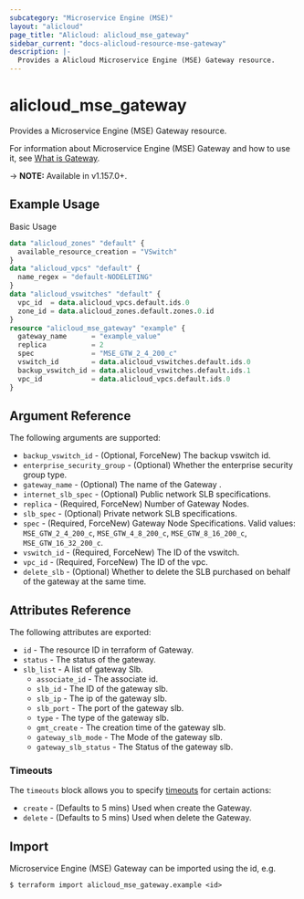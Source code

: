 ```yaml
---
subcategory: "Microservice Engine (MSE)"
layout: "alicloud"
page_title: "Alicloud: alicloud_mse_gateway"
sidebar_current: "docs-alicloud-resource-mse-gateway"
description: |-
  Provides a Alicloud Microservice Engine (MSE) Gateway resource.
---
```


# alicloud\_mse\_gateway

Provides a Microservice Engine (MSE) Gateway resource.

For information about Microservice Engine (MSE) Gateway and how to use it, see [What is Gateway](https://help.aliyun.com/document_detail/347638.html).

-> **NOTE:** Available in v1.157.0+.

## Example Usage

Basic Usage

```terraform
data "alicloud_zones" "default" {
  available_resource_creation = "VSwitch"
}
data "alicloud_vpcs" "default" {
  name_regex = "default-NODELETING"
}
data "alicloud_vswitches" "default" {
  vpc_id  = data.alicloud_vpcs.default.ids.0
  zone_id = data.alicloud_zones.default.zones.0.id
}
resource "alicloud_mse_gateway" "example" {
  gateway_name      = "example_value"
  replica           = 2
  spec              = "MSE_GTW_2_4_200_c"
  vswitch_id        = data.alicloud_vswitches.default.ids.0
  backup_vswitch_id = data.alicloud_vswitches.default.ids.1
  vpc_id            = data.alicloud_vpcs.default.ids.0
}
```

## Argument Reference

The following arguments are supported:

* `backup_vswitch_id` - (Optional, ForceNew) The backup vswitch id.
* `enterprise_security_group` - (Optional) Whether the enterprise security group type.
* `gateway_name` - (Optional) The name of the Gateway .
* `internet_slb_spec` - (Optional) Public network SLB specifications.
* `replica` - (Required, ForceNew) Number of Gateway Nodes.
* `slb_spec` - (Optional) Private network SLB specifications.
* `spec` - (Required, ForceNew) Gateway Node Specifications. Valid values: `MSE_GTW_2_4_200_c`, `MSE_GTW_4_8_200_c`, `MSE_GTW_8_16_200_c`, `MSE_GTW_16_32_200_c`.
* `vswitch_id` - (Required, ForceNew) The ID of the vswitch.
* `vpc_id` - (Required, ForceNew) The ID of the vpc.
* `delete_slb` - (Optional) Whether to delete the SLB purchased on behalf of the gateway at the same time.

## Attributes Reference

The following attributes are exported:

* `id` - The resource ID in terraform of Gateway.
* `status` - The status of the gateway.
* `slb_list` - A list of gateway Slb.
  * `associate_id` - The associate id.
  * `slb_id` - The ID of the gateway slb.
  * `slb_ip` - The ip of the gateway slb.
  * `slb_port` - The port of the gateway slb.
  * `type` - The type of the gateway slb.
  * `gmt_create` - The creation time of the gateway slb.
  * `gateway_slb_mode` - The Mode of the gateway slb.
  * `gateway_slb_status` - The Status of the gateway slb.

### Timeouts

The `timeouts` block allows you to specify [timeouts](https://www.terraform.io/docs/configuration-0-11/resources.html#timeouts) for certain actions:

* `create` - (Defaults to 5 mins) Used when create the Gateway.
* `delete` - (Defaults to 5 mins) Used when delete the Gateway.

## Import

Microservice Engine (MSE) Gateway can be imported using the id, e.g.

```
$ terraform import alicloud_mse_gateway.example <id>
```